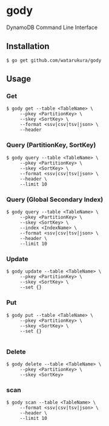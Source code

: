 gody
=======

DynamoDB Command Line Interface

## Installation

```
$ go get github.com/watarukura/gody
```

## Usage

### Get

```
$ gody get --table <TableName> \
     --pkey <PartitionKey> \
     --skey <SortKey> \
     --format <ssv|csv|tsv|json> \
     --header
```

### Query (PartitionKey, SortKey)

```
$ gody query --table <TableName> \
     --pkey <PartitionKey> \
     --skey <SortKey> \
     --format <ssv|csv|tsv|json> \
     --header \
     --limit 10
```

### Query (Global Secondary Index)

```
$ gody query --table <TableName> \
     --pkey <PartitionKey> \
     --skey <SortKey> \
     --index <IndexName> \
     --format <ssv|csv|tsv|json> \
     --header \
     --limit 10

```

### Update

```
$ gody update --table <TableName> \
     --pkey <PartitionKey> \
     --skey <SortKey> \
     --set {}
```

### Put

```
$ gody put --table <TableName> \
     --pkey <PartitionKey> \
     --skey <SortKey> \
     --set {}
       
```

### Delete

```
$ gody delete --table <TableName> \
     --pkey <PartitionKey> \
     --skey <SortKey>
```

### scan

```
$ gody scan --table <TableName> \
     --format <ssv|csv|tsv|json> \
     --header \
     --limit 10
```
